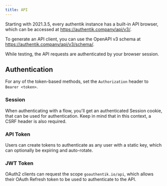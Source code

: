 ```yaml
---
title: API
---
```


Starting with 2021.3.5, every authentik instance has a built-in API browser, which can be accessed at https://authentik.company/api/v3/.

To generate an API client, you can use the OpenAPI v3 schema at https://authentik.company/api/v3/schema/.

While testing, the API requests are authenticated by your browser session.

## Authentication

For any of the token-based methods, set the `Authorization` header to `Bearer <token>`.

### Session

When authenticating with a flow, you'll get an authenticated Session cookie, that can be used for authentication. Keep in mind that in this context, a CSRF header is also required.

### API Token

Users can create tokens to authenticate as any user with a static key, which can optionally be expiring and auto-rotate.

### JWT Token

OAuth2 clients can request the scope `goauthentik.io/api`, which allows their OAuth Refresh token to be used to authenticate to the API.
